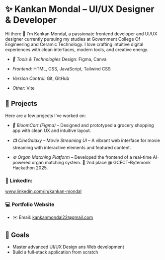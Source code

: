# ✨ Kankan Mondal – UI/UX Designer & Developer

Hi there 👋 I'm Kankan Mondal, a passionate frontend developer and UI/UX designer currently pursuing my studies at Government College Of Engineering and Ceramic Technology. I love crafting intuitive digital experiences with clean interfaces, modern tools, and creative energy.

-   _🔧 Tools & Technologies_
    Design: Figma, Canva

-   _Frontend:_
    HTML, CSS, JavaScript, Tailwind CSS

-   _Version Control:_
    Git, GitHub

-   _Other:_
    Vite

## 💼 Projects

Here are a few projects I've worked on:

-   *🎨 BloomCart (Figma)* – Designed and prototyped a grocery shopping app with clean UX and intuitive layout.

-   *📺 CineGalaxy – Movie Streaming UI* – A vibrant web interface for movie streaming with interactive elements and featured content.

-   *⚙️ Organ Matching Platform* – Developed the frontend of a real-time AI-powered organ matching system. 🥈 2nd place @ GCECT-Bytemonk Hackathon 2025.

### 💼 LinkedIn:

www.linkedin.com/in/kankan-mondal

### 💻 Portfolio Website

-   ✉️ Email: kankanmondal22@gmail.com

## 🚀 Goals

-   Master advanced UI/UX Design ans Web development
-   Build a full-stack application from scratch

<!--
<!--
**kankanmondal22/kankanmondal22** is a ✨ _special_ ✨ repository because its `README.md` (this file) appears on your GitHub profile.

Here are some ideas to get you started:

- 🔭 I’m currently working on ...
- 🌱 I’m currently learning ...
- 👯 I’m looking to collaborate on ...
- 🤔 I’m looking for help with ...
- 💬 Ask me about ...
- 📫 How to reach me: ...
- 😄 Pronouns: ...
- ⚡ Fun fact: ...
-->
